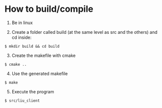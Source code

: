 # How to build/compile

1. Be in linux

2. Create a folder called build (at the same level as src and the others) and cd inside:
```
$ mkdir build && cd build
```
3. Create the makefile with cmake
```
$ cmake ..
```

4. Use the generated makefile
```
$ make
```
5. Execute the program
```
$ src/liu_client
```
